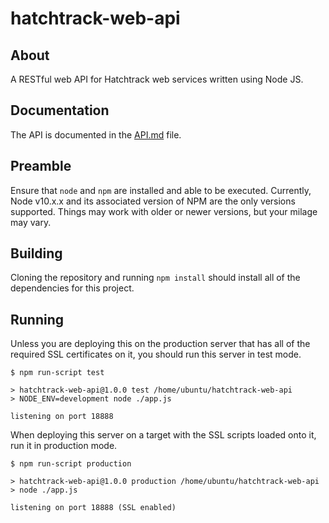 # hatchtrack-web-api

## About
A RESTful web API for Hatchtrack web services written using Node JS.

## Documentation
The API is documented in the [API.md](API.md) file.

## Preamble
Ensure that `node` and `npm` are installed and able to be executed. Currently,
Node v10.x.x and its associated version of NPM are the only versions supported.
Things may work with older or newer versions, but your milage may vary.

## Building
Cloning the repository and running `npm install` should install all of the
dependencies for this project.

## Running
Unless you are deploying this on the production server that has all of the
required SSL certificates on it, you should run this server in test mode.
```
$ npm run-script test

> hatchtrack-web-api@1.0.0 test /home/ubuntu/hatchtrack-web-api
> NODE_ENV=development node ./app.js

listening on port 18888

```

When deploying this server on a target with the SSL scripts loaded onto it, run
it in production mode.
```
$ npm run-script production

> hatchtrack-web-api@1.0.0 production /home/ubuntu/hatchtrack-web-api
> node ./app.js

listening on port 18888 (SSL enabled)
```
